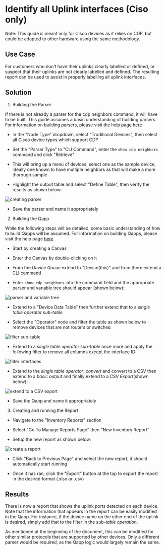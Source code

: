 # Identify all Uplink interfaces (Ciso only)

Note:
This guide is meant only for Cisco devices as it relies on CDP, but could be adapted to other hardware using the same methodology.

## Use Case

For customers who don't have their uplinks clearly labelled or defined, or suspect that their uplinks are not clearly labelled and defined. The resulting report can be used to assist in properly labelling all uplink interfaces.

## Solution

1. Building the Parser

If there is not already a parser for the cdp neighbors command, it will have to be built. This guide assumes a basic understanding of building parsers. For information on building parsers, please visit the help page [here](https://www.netbraintech.com/docs/ie80/help/index.html?creating-a-cli-command-parser.htm)

- In the "Node Type" dropdown, select "Traditional Devices", then select all Cisco device types which support CDP 

- Set the "Parser Type" to "CLI Command", enter the `show cdp neighbors` command and click "Retrieve"

- This will bring up a menu of devices, select one as the sample device, ideally one known to have multiple neighbors as that will make a more thorough sample

- Highlight the output table and select "Define Table", then verify the results as shown below:

![creating parser](/resources/createparser.gif)

- Save the parser and name it appropriately

2. Building the Qapp

While the following steps will be detailed, some basic understanding of how to build Qapps will be assumed. For information on building Qapps, please visit the help page [here](https://www.netbraintech.com/docs/ie80/help/index.html?qapp.htm)

- Start by creating a Canvas

- Enter the Canvas by double-clicking on it

- From the *Device Queue* extend to "Device(this)" and from there extend a CLI command

- Enter `show cdp neighbors` into the command field and the appropriate parser and variable tree should appear (shown below):

![parser and variable tree](/resources/qapp_parservariabletree.png)

- Extend to a "Device Data Table" then further extend that to a *single table operator sub-table*

- Select the "Operator" node and filter the table as shown below to remove devices that are not routers or switches:

![filter sub-table](/resources/qapp_filtersubtable.gif)

- Extend to a *single table operator sub-table* once more and apply the following filter to remove all columns except the interface ID:

![filter interfaces](/resources/qapp_filterinterfacesonly.png)

- Extend to the *single table operator*, *convert* and convert to a CSV then extend to a *basic output* and finally extend to a *CSV Export*(shown below):

![extend to a CSV export](/resources/convertcsv.gif)

- Save the Qapp and name it appropriately

3. Creating and running the Report

- Navigate to the "Inventory Reports" section

- Select "Go To Manage Reports Page" then "New Inventory Report"

- Setup the new report as shown below:

![create a report](/resources/createreport.gif)

- Click "Back to Previous Page" and select the new report, it should automatically start running

- Once it has ran, click the "Export" button at the top to export the report in the desired format (.xlsx or .csv)

## Results

There is now a report that shows the uplink ports detected on each device. Note that the information that appears in the report can be easily modified in the Qapp. For instance, if the device name on the other end of the uplink is desired, simply add that to the filter in the *sub-table operation*.

As mentioned at the beginning of the document, this can be modified for other similar protocols that are supported by other devices. Only a different parser would be required, as the Qapp logic would largely remain the same.